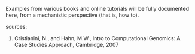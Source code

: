 Examples from various books and online tutorials will be fully documented here, from a mechanistic perspective (that is, how to). 

sources:
1. Cristianini, N., and Hahn, M.W., Intro to Computational Genomics: A Case Studies Approach, Cambridge, 2007
